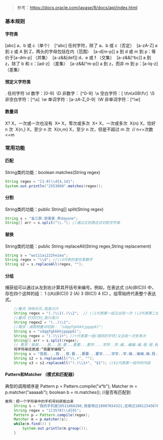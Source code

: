 >参考：https://docs.oracle.com/javase/8/docs/api/index.html

### 基本规则

#### 字符类
[abc] a、b 或 c（单个） 
[^abc] 任何字符，除了 a、b 或 c（否定） 
[a-zA-Z] a 到 z 或 A 到 Z，两头的字母包括在内（范围） 
[a-d[m-p]] a 到 d 或 m 到 p：等价于[a-dm-p] （并集） 
[a-z&&[def]] d、e 或 f （交集） 
[a-z&&[^bc]] a 到 z，除了 b 和 c：[ad-z] （差集） 
[a-z&&[^m-p]] a 到 z，而非 m 到 p：[a-lq-z]（差集）
#### 预定义字符类
. 任何字符
\d 数字：[0-9] 
\D 非数字： [^0-9] 
\s 空白字符：[ \t\n\x0B\f\r] 
\S 非空白字符：[^\s] 
\w 单词字符：[a-zA-Z_0-9] 
\W 非单词字符：[^\w] 
#### 数量词 
X? X，一次或一次也没有 
X* X，零次或多次 
X+ X，一次或多次 
X{n} X，恰好 n 次 
X{n,} X，至少 n 次 
X{n,m} X，至少 n 次，但是不超过 m 次  // n<=次数<=m


### 常用功能
#### 匹配
String类的功能：boolean matches(String regex)
```java
String regex = "[1-9]\\d{4,14}";
System.out.println("2553868".matches(regex));
```
#### 分割
String类的功能：public String[] split(String regex)
```java
String s = "金三胖.郭美美.李dayone";
String[] arr = s.split("\\."); //通过正则表达式切割字符串
```
#### 替换
String类的功能：public String replaceAll(String regex,String replacement)
```java
String s = "wo111ai222heima";
String regex = "\\d"; //\\d代表的是任意数字
String s2 = s.replaceAll(regex, "");
```
#### 分组
捕获组可以通过从左到右计算其开括号来编号。例如，在表达式 ((A)(B(C))) 中，存在四个这样的组： 1 ((A)(B(C)))  2 (A)  3 (B(C))  4 (C) 。组零始终代表整个表达式。
```java
    //叠词 快快乐乐,高高兴兴
	String regex = "(.)\\1(.)\\2";  // \\1代表第一组又出现一次 \\2代表第二组又出现一次
	//叠词 打扫打扫,高兴高兴
	String regex2 = "(..)\\1";
	//需求：请按照叠词切割： "sdqqfgkkkhjppppkl";
	String s = "sdqqfgkkkhjppppkl";
	String regex = "(.)\\1+"; //+代表第一组(相同的字符)又出现一次到多次
	String[] arr = s.split(regex);
	// 需求：我我....我...我.要...要要...要学....学学..学.编..编编.编.程.程.程..程
	将字符串还原成:“我要学编程”。
	String s = "我我....我...我.要...要要...要学....学学..学.编..编编.编.程.程.程..程";
	String s2 = s.replaceAll("\\.+", "");
	String s3 = s2.replaceAll("(.)\\1+", "$1"); //$1代表第一组中的内容
```
#### Pattern和Matcher （模式和匹配器）
典型的调用顺序是
Pattern p = Pattern.compile("a*b");
Matcher m = p.matcher("aaaaab");
boolean b = m.matches();  //是否有匹配到
```java
案例：把一个字符串中的手机号码获取出来
	String s = "我的手机是18511866260,我曾用过18987654321,还用过18812345678";
	String regex = "1[3578]\\d{9}";
	Pattern p = Pattern.compile(regex);
	Matcher m = p.matcher(s);
	while(m.find()) {
		System.out.println(m.group()); 
	}
```
